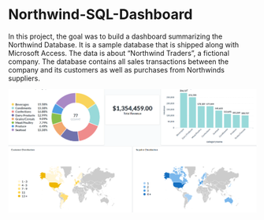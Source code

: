 # Northwind-SQL-Dashboard
In this project, the goal was to build a dashboard summarizing the Northwind Database. It is a sample database that is shipped along with Microsoft Access. The data is about “Northwind Traders”, a fictional company. The database contains all sales transactions between the company and its customers as well as purchases from Northwinds suppliers.

![](/Project5/Dashboard1_4.png)
